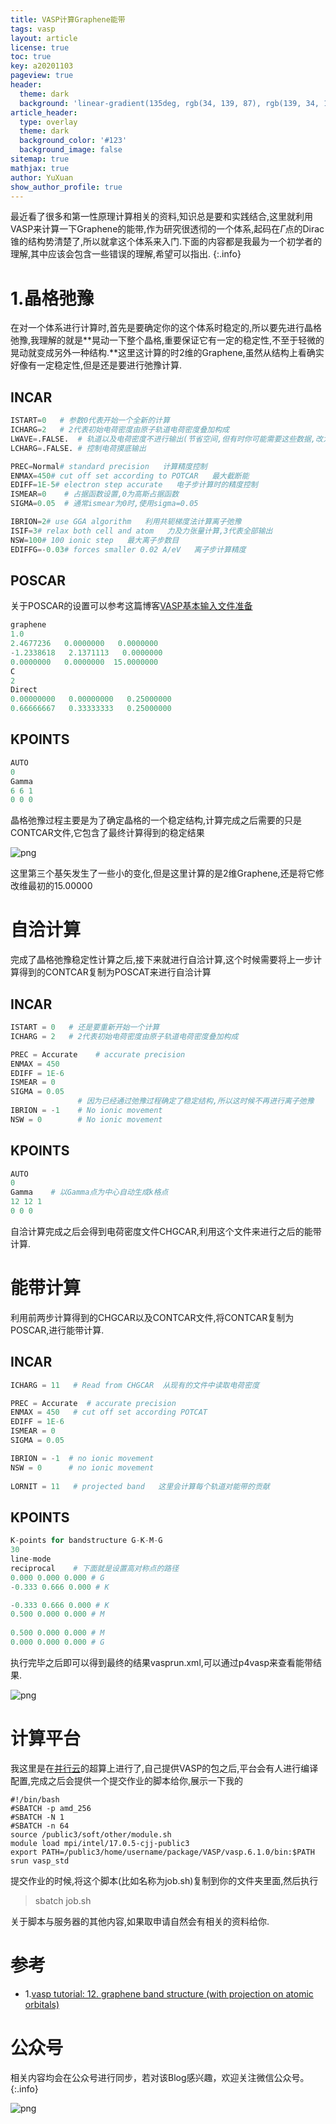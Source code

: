 ```yaml
---
title: VASP计算Graphene能带
tags: vasp
layout: article
license: true
toc: true
key: a20201103
pageview: true
header:
  theme: dark
  background: 'linear-gradient(135deg, rgb(34, 139, 87), rgb(139, 34, 139))'
article_header:
  type: overlay
  theme: dark
  background_color: '#123'
  background_image: false
sitemap: true
mathjax: true
author: YuXuan
show_author_profile: true
---
```

最近看了很多和第一性原理计算相关的资料,知识总是要和实践结合,这里就利用VASP来计算一下Graphene的能带,作为研究很透彻的一个体系,起码在$\Gamma$点的Dirac锥的结构势清楚了,所以就拿这个体系来入门.下面的内容都是我最为一个初学者的理解,其中应该会包含一些错误的理解,希望可以指出.
{:.info}
<!--more-->
# 1.晶格弛豫
在对一个体系进行计算时,首先是要确定你的这个体系时稳定的,所以要先进行晶格弛豫,我理解的就是**晃动一下整个晶格,重要保证它有一定的稳定性,不至于轻微的晃动就变成另外一种结构.**这里这计算的时2维的Graphene,虽然从结构上看确实好像有一定稳定性,但是还是要进行弛豫计算.
## INCAR
```python
ISTART=0   # 参数0代表开始一个全新的计算
ICHARG=2   # 2代表初始电荷密度由原子轨道电荷密度叠加构成
LWAVE=.FALSE.  # 轨道以及电荷密度不进行输出(节省空间,但有时你可能需要这些数据,改为true即可)
LCHARG=.FALSE. # 控制电荷摸底输出

PREC=Normal# standard precision   计算精度控制
ENMAX=450# cut off set according to POTCAR   最大截断能
EDIFF=1E-5# electron step accurate   电子步计算时的精度控制
ISMEAR=0    # 占据函数设置,0为高斯占据函数
SIGMA=0.05  # 通常ismear为0时,使用sigma=0.05

IBRION=2# use GGA algorithm   利用共轭梯度法计算离子弛豫
ISIF=3# relax both cell and atom   力及力张量计算,3代表全部输出
NSW=100# 100 ionic step   最大离子步数目
EDIFFG=-0.03# forces smaller 0.02 A/eV   离子步计算精度
```
## POSCAR
关于POSCAR的设置可以参考这篇博客[VASP基本输入文件准备](https://yxli8023.github.io/2020/09/27/VASP-4.html)
```python
graphene
1.0
2.4677236   0.0000000   0.0000000
-1.2338618   2.1371113   0.0000000
0.0000000   0.0000000  15.0000000
C
2
Direct
0.00000000   0.00000000   0.25000000
0.66666667   0.33333333   0.25000000
```
## KPOINTS
```python
AUTO
0
Gamma
6 6 1
0 0 0
```

晶格弛豫过程主要是为了确定晶格的一个稳定结构,计算完成之后需要的只是CONTCAR文件,它包含了最终计算得到的稳定结果

![png](/assets/images/vasp/contcar.png)

这里第三个基矢发生了一些小的变化,但是这里计算的是2维Graphene,还是将它修改维最初的15.00000

# 自洽计算
完成了晶格弛豫稳定性计算之后,接下来就进行自洽计算,这个时候需要将上一步计算得到的CONTCAR复制为POSCAT来进行自洽计算
## INCAR
```python
ISTART = 0   # 还是要重新开始一个计算
ICHARG = 2   # 2代表初始电荷密度由原子轨道电荷密度叠加构成

PREC = Accurate    # accurate precision
ENMAX = 450
EDIFF = 1E-6
ISMEAR = 0
SIGMA = 0.05
               # 因为已经通过弛豫过程确定了稳定结构,所以这时候不再进行离子弛豫
IBRION = -1    # No ionic movement 
NSW = 0        # No ionic movement
```
## KPOINTS
```python
AUTO
0
Gamma    # 以Gamma点为中心自动生成k格点
12 12 1
0 0 0
```
自洽计算完成之后会得到电荷密度文件CHGCAR,利用这个文件来进行之后的能带计算.

# 能带计算
利用前两步计算得到的CHGCAR以及CONTCAR文件,将CONTCAR复制为POSCAR,进行能带计算.
## INCAR
```python
ICHARG = 11   # Read from CHGCAR  从现有的文件中读取电荷密度

PREC = Accurate  # accurate precision
ENMAX = 450   # cut off set according POTCAT
EDIFF = 1E-6
ISMEAR = 0
SIGMA = 0.05

IBRION = -1  # no ionic movement
NSW = 0      # no ionic movement
 
LORNIT = 11   # projected band   这里会计算每个轨道对能带的贡献
```


## KPOINTS
```python
K-points for bandstructure G-K-M-G
30
line-mode
reciprocal    # 下面就是设置高对称点的路径
0.000 0.000 0.000 # G
-0.333 0.666 0.000 # K

-0.333 0.666 0.000 # K
0.500 0.000 0.000 # M
 
0.500 0.000 0.000 # M
0.000 0.000 0.000 # G
```
执行完毕之后即可以得到最终的结果vasprun.xml,可以通过p4vasp来查看能带结果.

![png](/assets/images/vasp/graphene.png)

# 计算平台
我这里是在[并行云](https://www.paratera.com/companyNews/companyDetail18.html)的超算上进行了,自己提供VASP的包之后,平台会有人进行编译配置,完成之后会提供一个提交作业的脚本给你,展示一下我的
```shell
#!/bin/bash
#SBATCH -p amd_256
#SBATCH -N 1
#SBATCH -n 64
source /public3/soft/other/module.sh
module load mpi/intel/17.0.5-cjj-public3
export PATH=/public3/home/username/package/VASP/vasp.6.1.0/bin:$PATH
srun vasp_std
```

提交作业的时候,将这个脚本(比如名称为job.sh)复制到你的文件夹里面,然后执行

> sbatch job.sh

关于脚本与服务器的其他内容,如果取申请自然会有相关的资料给你.


# 参考
- 1.[vasp tutorial: 12. graphene band structure (with projection on atomic orbitals)](https://www.youtube.com/watch?v=I9uB-px_YUY&ab_channel=QuantumNerd)

# 公众号
相关内容均会在公众号进行同步，若对该Blog感兴趣，欢迎关注微信公众号。
{:.info}

![png](/assets/images/qrcode.jpg)